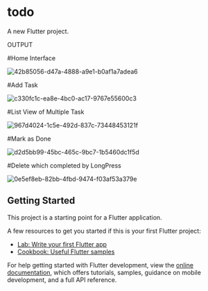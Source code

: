 # todo

A new Flutter project.

OUTPUT


#Home Interface

![42b85056-d47a-4888-a9e1-b0af1a7adea6](https://user-images.githubusercontent.com/118569726/218302132-dfb6aaee-846c-4481-8e7e-2824c9e374f0.jpg)

#Add Task

![c330fc1c-ea8e-4bc0-ac17-9767e55600c3](https://user-images.githubusercontent.com/118569726/218302161-2e1f3c6d-2735-428b-b093-c8bd79bfee72.jpg)

#List View of Multiple Task

![967d4024-1c5e-492d-837c-73448453121f](https://user-images.githubusercontent.com/118569726/218302191-991d0a4a-f067-4d09-9d44-04b5a0f195e7.jpg)

#Mark as Done

![d2d5bb99-45bc-465c-9bc7-1b5460dc1f5d](https://user-images.githubusercontent.com/118569726/218302209-bd47fe43-a8fc-44f3-bfe8-84b6026d4a29.jpg)

#Delete which completed by LongPress

![0e5ef8eb-82bb-4fbd-9474-f03af53a379e](https://user-images.githubusercontent.com/118569726/218302234-db10bc25-fe64-4b3a-8716-f58135c2c833.jpg)


## Getting Started

This project is a starting point for a Flutter application.

A few resources to get you started if this is your first Flutter project:

- [Lab: Write your first Flutter app](https://docs.flutter.dev/get-started/codelab)
- [Cookbook: Useful Flutter samples](https://docs.flutter.dev/cookbook)

For help getting started with Flutter development, view the
[online documentation](https://docs.flutter.dev/), which offers tutorials,
samples, guidance on mobile development, and a full API reference.
